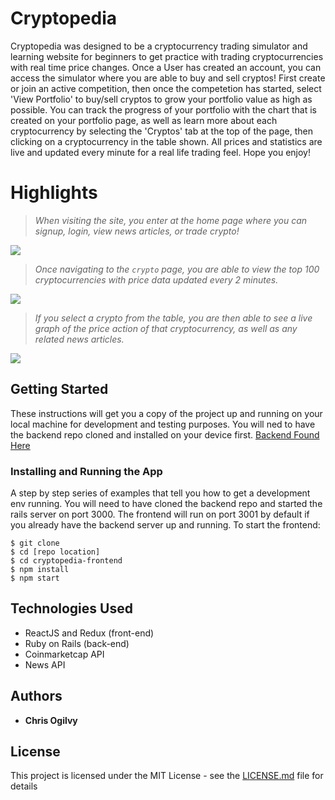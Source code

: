 # Cryptopedia

Cryptopedia was designed to be a cryptocurrency trading simulator and learning website for beginners to get practice with trading cryptocurrencies with real time price changes. Once a User has created an account, you can access the simulator where you are able to buy and sell cryptos! First create or join an active competition, then once the competetion has started, select 'View Portfolio' to buy/sell cryptos to grow your portfolio value as high as possible. You can track the progress of your portfolio with the chart that is created on your portfolio page, as well as learn more about each cryptocurrency by selecting the 'Cryptos' tab at the top of the page, then clicking on a cryptocurrency in the table shown. All prices and statistics are live and updated every minute for a real life trading feel. Hope you enjoy!

# Highlights

> *When visiting the site, you enter at the home page where you can signup, login, view news articles, or trade crypto!*
<img src="https://i.imgur.com/ZxDI4Nm.jpg">
<br/>

> *Once navigating to the `crypto` page, you are able to view the top 100 cryptocurrencies with price data updated every 2 minutes.*
<img src="https://i.imgur.com/sa3rs8W.png">
<br/>

> *If you select a crypto from the table, you are then able to see a live graph of the price action of that cryptocurrency, as well as any related news articles.*
<img src="https://i.imgur.com/Mw3VtXT.png">
<br/>

## Getting Started

These instructions will get you a copy of the project up and running on your local machine for development and testing purposes. You will ned to have the backend repo cloned and installed on your device first. [Backend Found Here](https://github.com/cogilvy/cryptopedia-backend)

### Installing and Running the App

A step by step series of examples that tell you how to get a development env running.
You will need to have cloned the backend repo and started the rails server on port 3000.
The frontend will run on port 3001 by default if you already have the backend server up and running.
To start the frontend:

```
$ git clone
$ cd [repo location]
$ cd cryptopedia-frontend
$ npm install
$ npm start
```


## Technologies Used

* ReactJS and Redux (front-end)
* Ruby on Rails (back-end)
* Coinmarketcap API
* News API

## Authors

* **Chris Ogilvy** 

## License

This project is licensed under the MIT License - see the [LICENSE.md](LICENSE.md) file for details
